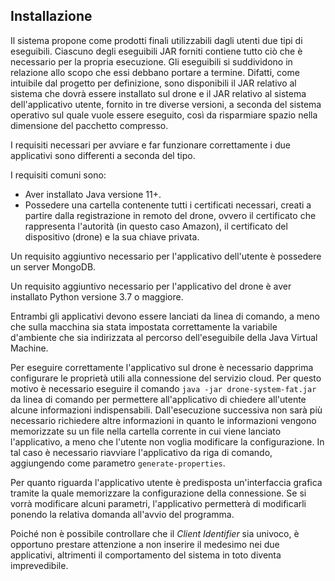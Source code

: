 ## Installazione

Il sistema propone come prodotti finali utilizzabili dagli utenti due tipi di eseguibili.
Ciascuno degli eseguibili JAR forniti contiene tutto ciò che è necessario per la propria esecuzione.
Gli eseguibili si suddividono in relazione allo scopo che essi debbano portare a termine.
Difatti, come intuibile dal progetto per definizione, sono disponibili il JAR relativo al sistema che dovrà essere 
installato sul drone e il JAR relativo al sistema dell'applicativo utente, fornito in tre diverse versioni, a seconda
del sistema operativo sul quale vuole essere eseguito, così da risparmiare spazio nella dimensione del pacchetto 
compresso. 

I requisiti necessari per avviare e far funzionare correttamente i due applicativi sono differenti a seconda del tipo.

I requisiti comuni sono:

* Aver installato Java versione 11+.
* Possedere una cartella contenente tutti i certificati necessari, creati a partire dalla registrazione in remoto del 
drone, ovvero il certificato che rappresenta l'autorità (in questo caso Amazon),
il certificato del dispositivo (drone) e la sua chiave privata.

Un requisito aggiuntivo necessario per l'applicativo dell'utente è possedere un server MongoDB.

Un requisito aggiuntivo necessario per l'applicativo del drone è aver installato Python versione 3.7 o maggiore.

Entrambi gli applicativi devono essere lanciati da linea di comando, a meno che sulla macchina sia stata impostata 
correttamente la variabile d'ambiente che sia indirizzata al percorso dell'eseguibile della Java Virtual Machine.

Per eseguire correttamente l'applicativo sul drone è necessario dapprima configurare le proprietà utili alla 
connessione del servizio cloud.
Per questo motivo è necessario eseguire il comando `java -jar drone-system-fat.jar` da linea di comando per permettere
all'applicativo di chiedere all'utente alcune informazioni indispensabili.
Dall'esecuzione successiva non sarà più necessario richiedere altre informazioni in quanto le informazioni vengono 
memorizzate su un file nella cartella corrente in cui viene lanciato l'applicativo, a meno che l'utente non voglia 
modificare la configurazione. In tal caso è necessario riavviare l'applicativo da riga di comando, aggiungendo come 
parametro `generate-properties`.

Per quanto riguarda l'applicativo utente è predisposta un'interfaccia grafica tramite la quale memorizzare la 
configurazione della connessione. Se si vorrà modificare alcuni parametri, l'applicativo permetterà di modificarli 
ponendo la relativa domanda all'avvio del programma.

Poiché non è possibile controllare che il _Client Identifier_ sia univoco, è opportuno prestare attenzione a
non inserire il medesimo nei due applicativi, altrimenti il comportamento del sistema in toto diventa imprevedibile.
